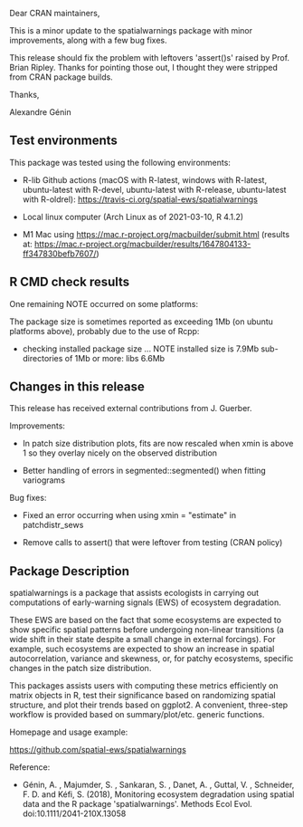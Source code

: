 
Dear CRAN maintainers, 

This is a minor update to the spatialwarnings package with minor improvements, along 
with a few bug fixes. 

This release should fix the problem with leftovers 'assert()s' raised by Prof. Brian 
Ripley. Thanks for pointing those out, I thought they were stripped from CRAN package 
builds. 

Thanks, 

Alexandre Génin



## Test environments

This package was tested using the following environments: 

 * R-lib Github actions (macOS with R-latest, windows with R-latest, 
    ubuntu-latest with R-devel, ubuntu-latest with R-release, 
    ubuntu-latest with R-oldrel): 
     https://travis-ci.org/spatial-ews/spatialwarnings
 
 * Local linux computer (Arch Linux as of 2021-03-10, R 4.1.2)
 
 * M1 Mac using https://mac.r-project.org/macbuilder/submit.html (results at: 
     https://mac.r-project.org/macbuilder/results/1647804133-ff347830befb7607/)
 
 
 
## R CMD check results

One remaining NOTE occurred on some platforms: 

The package size is sometimes reported as exceeding 1Mb (on ubuntu platforms 
above), probably due to the use of Rcpp: 

* checking installed package size ... NOTE
    installed size is  7.9Mb
    sub-directories of 1Mb or more:
      libs   6.6Mb


## Changes in this release

This release has received external contributions from J. Guerber.

Improvements: 

  * In patch size distribution plots, fits are now rescaled when xmin is above 1 
      so they overlay nicely on the observed distribution
  
  * Better handling of errors in segmented::segmented() when fitting variograms 
  
Bug fixes: 
  
  * Fixed an error occurring when using xmin = "estimate" in patchdistr_sews
  
  * Remove calls to assert() that were leftover from testing (CRAN policy)
  
  
  
## Package Description

spatialwarnings is a package that assists ecologists in carrying out 
computations of early-warning signals (EWS) of ecosystem degradation.

These EWS are based on the fact that some ecosystems are expected to show 
specific spatial patterns before undergoing non-linear transitions (a wide 
shift in their state despite a small change in external forcings). For example, 
such ecosystems are expected to show an increase in spatial autocorrelation, 
variance and skewness, or, for patchy ecosystems, specific changes in the patch 
size distribution.

This packages assists users with computing these metrics efficiently on matrix 
objects in R, test their significance based on randomizing spatial structure, 
and plot their trends based on ggplot2. A convenient, three-step workflow is 
provided based on summary/plot/etc. generic functions.

Homepage and usage example:

  https://github.com/spatial-ews/spatialwarnings

Reference:
  
  * Génin, A. , Majumder, S. , Sankaran, S. , Danet, A. , Guttal, V. , 
    Schneider, F. D. and Kéfi, S. (2018),
    Monitoring ecosystem degradation using spatial data and the R package 
    'spatialwarnings'. Methods Ecol Evol. 
    doi:10.1111/2041-210X.13058

